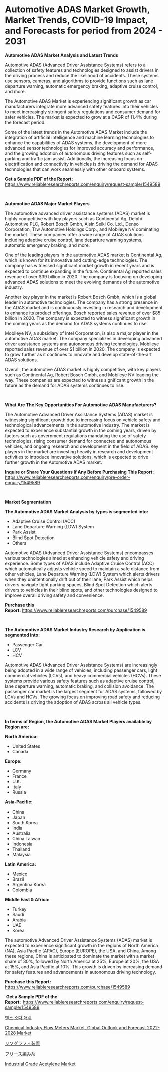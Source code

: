 <p><h1>Automotive ADAS Market Growth, Market Trends, COVID-19 Impact, and Forecasts for period from 2024 - 2031</h1></p><p><strong>Automotive ADAS Market Analysis and Latest Trends</strong></p>
<p><p>Automotive ADAS (Advanced Driver Assistance Systems) refers to a collection of safety features and technologies designed to assist drivers in the driving process and reduce the likelihood of accidents. These systems use sensors, cameras, and algorithms to provide functions such as lane departure warning, automatic emergency braking, adaptive cruise control, and more.</p><p>The Automotive ADAS Market is experiencing significant growth as car manufacturers integrate more advanced safety features into their vehicles to meet increasingly stringent safety regulations and consumer demand for safer vehicles. The market is expected to grow at a CAGR of 11.4% during the forecast period.</p><p>Some of the latest trends in the Automotive ADAS Market include the integration of artificial intelligence and machine learning technologies to enhance the capabilities of ADAS systems, the development of more advanced sensor technologies for improved accuracy and performance, and the growing adoption of autonomous driving features such as self-parking and traffic jam assist. Additionally, the increasing focus on electrification and connectivity in vehicles is driving the demand for ADAS technologies that can work seamlessly with other onboard systems.</p></p>
<p><strong>Get a Sample PDF of the Report:&nbsp;</strong> <a href="https://www.reliableresearchreports.com/enquiry/request-sample/1549589">https://www.reliableresearchreports.com/enquiry/request-sample/1549589</a></p>
<p>&nbsp;</p>
<p><strong>Automotive ADAS Major Market Players</strong></p>
<p><p>The automotive advanced driver assistance systems (ADAS) market is highly competitive with key players such as Continental Ag, Delphi Automotive PLC, Robert Bosch Gmbh, Aisin Seiki Co. Ltd., Denso Corporation, Trw Automotive Holdings Corp., and Mobileye NV dominating the market. These companies offer a wide range of ADAS solutions including adaptive cruise control, lane departure warning systems, automatic emergency braking, and more.</p><p>One of the leading players in the automotive ADAS market is Continental Ag, which is known for its innovative and cutting-edge technologies. The company has witnessed significant market growth in recent years and is expected to continue expanding in the future. Continental Ag reported sales revenue of over $39 billion in 2020. The company is focusing on developing advanced ADAS solutions to meet the evolving demands of the automotive industry.</p><p>Another key player in the market is Robert Bosch Gmbh, which is a global leader in automotive technologies. The company has a strong presence in the ADAS market and is continuously investing in research and development to enhance its product offerings. Bosch reported sales revenue of over $85 billion in 2020. The company is expected to witness significant growth in the coming years as the demand for ADAS systems continues to rise.</p><p>Mobileye NV, a subsidiary of Intel Corporation, is also a major player in the automotive ADAS market. The company specializes in developing advanced driver assistance systems and autonomous driving technologies. Mobileye reported sales revenue of over $1 billion in 2020. The company is expected to grow further as it continues to innovate and develop state-of-the-art ADAS solutions.</p><p>Overall, the automotive ADAS market is highly competitive, with key players such as Continental Ag, Robert Bosch Gmbh, and Mobileye NV leading the way. These companies are expected to witness significant growth in the future as the demand for ADAS systems continues to rise.</p></p>
<p>&nbsp;</p>
<p><strong>What Are The Key Opportunities For Automotive ADAS Manufacturers?</strong></p>
<p><p>The Automotive Advanced Driver Assistance Systems (ADAS) market is witnessing significant growth due to increasing focus on vehicle safety and technological advancements in the automotive industry. The market is expected to experience substantial growth in the coming years, driven by factors such as government regulations mandating the use of safety technologies, rising consumer demand for connected and autonomous vehicles, and ongoing research and development in the field of ADAS. Key players in the market are investing heavily in research and development activities to introduce innovative solutions, which is expected to drive further growth in the Automotive ADAS market.</p></p>
<p><strong>Inquire or Share Your Questions If Any Before Purchasing This Report:</strong> <a href="https://www.reliableresearchreports.com/enquiry/pre-order-enquiry/1549589">https://www.reliableresearchreports.com/enquiry/pre-order-enquiry/1549589</a></p>
<p>&nbsp;</p>
<p><strong>Market Segmentation</strong></p>
<p><strong>The Automotive ADAS Market Analysis by types is segmented into:</strong></p>
<p><ul><li>Adaptive Cruise Control (ACC)</li><li>Lane Departure Warning (LDW) System</li><li>Park Assist</li><li>Blind Spot Detection</li><li>Others</li></ul></p>
<p><p>Automotive ADAS (Advanced Driver Assistance Systems) encompasses various technologies aimed at enhancing vehicle safety and driving experience. Some types of ADAS include Adaptive Cruise Control (ACC) which automatically adjusts vehicle speed to maintain a safe distance from other vehicles, Lane Departure Warning (LDW) System which alerts drivers when they unintentionally drift out of their lane, Park Assist which helps drivers navigate tight parking spaces, Blind Spot Detection which alerts drivers to vehicles in their blind spots, and other technologies designed to improve overall driving safety and convenience.</p></p>
<p><strong>Purchase this Report:&nbsp;</strong><a href="https://www.reliableresearchreports.com/purchase/1549589">https://www.reliableresearchreports.com/purchase/1549589</a></p>
<p>&nbsp;</p>
<p><strong>The Automotive ADAS Market Industry Research by Application is segmented into:</strong></p>
<p><ul><li>Passenger Car</li><li>LCV</li><li>HCV</li></ul></p>
<p><p>Automotive ADAS (Advanced Driver Assistance Systems) are increasingly being adopted in a wide range of vehicles, including passenger cars, light commercial vehicles (LCVs), and heavy commercial vehicles (HCVs). These systems provide various safety features such as adaptive cruise control, lane departure warning, automatic braking, and collision avoidance. The passenger car market is the largest segment for ADAS systems, followed by LCVs and HCVs. The growing focus on improving road safety and reducing accidents is driving the adoption of ADAS across all vehicle types.</p></p>
<p>&nbsp;</p>
<p><strong>In terms of Region, the Automotive ADAS Market Players available by Region are:</strong></p>
<p>
    <p> <strong> North America: </strong>
        <ul>
            <li>United States</li>
            <li>Canada</li>
        </ul>
        </p> 
    <p> <strong> Europe: </strong>
        <ul>
            <li>Germany</li>
            <li>France</li>
            <li>U.K.</li>
            <li>Italy</li>
            <li>Russia</li>
        </ul>
        </p> 
    <p> <strong> Asia-Pacific: </strong>
        <ul>
            <li>China</li>
            <li>Japan</li>
            <li>South Korea</li>
            <li>India</li>
            <li>Australia</li>
            <li>China Taiwan</li>
            <li>Indonesia</li>
            <li>Thailand</li>
            <li>Malaysia</li>
        </ul>
        </p> 
    <p> <strong> Latin America: </strong>
        <ul>
            <li>Mexico</li>
            <li>Brazil</li>
            <li>Argentina Korea</li>
            <li>Colombia</li>
        </ul>
        </p> 
    <p> <strong> Middle East & Africa: </strong>
        <ul>
            <li>Turkey</li>
            <li>Saudi</li>
            <li>Arabia</li>
            <li>UAE</li>
            <li>Korea</li>
        </ul>
    </p>
    </p>
<p><p>The automotive Advanced Driver Assistance Systems (ADAS) market is expected to experience significant growth in the regions of North America (NA), Asia Pacific (APAC), Europe (EUROPE), the USA, and China. Among these regions, China is anticipated to dominate the market with a market share of 30%, followed by North America at 25%, Europe at 20%, the USA at 15%, and Asia Pacific at 10%. This growth is driven by increasing demand for safety features and advancements in autonomous driving technology.</p></p>
<p><strong>Purchase this Report: </strong><a href="https://www.reliableresearchreports.com/purchase/1549589">https://www.reliableresearchreports.com/purchase/1549589</a></p>
<p>&nbsp;<strong>Get a Sample PDF of the Report:&nbsp;&nbsp;</strong><a href="https://www.reliableresearchreports.com/enquiry/request-sample/1549589">https://www.reliableresearchreports.com/enquiry/request-sample/1549589</a></p>
<p><strong></strong></p>
<p><p><a href="https://medium.com/@theothessalian/%EC%A7%91%EC%A4%91%EC%A0%81%EC%9D%B8-%EC%86%8C%EB%8B%A4-%ED%9A%8C%EC%82%AC-%EC%8B%9C%EC%9E%A5-%EC%8B%9C%EC%9E%A5-%EC%A0%90%EC%9C%A0%EC%9C%A8-%EC%8B%9C%EC%9E%A5-%EB%8F%99%ED%96%A5-%EB%B0%8F-%EB%AF%B8%EB%9E%98-%EC%84%B1%EC%9E%A5-%ED%8C%8C%EC%95%85%ED%95%98%EA%B8%B0-64bb43e3fafd">덴스 소다 애쉬</a></p><p><a href="https://view.publitas.com/reportprime-1/chemical-industry-flow-meters-market-global-outlook-and-forecast-2022-2028-market-share-market-new-trends-analysis-report-by-type-by-application-by-end-use-by-region-and-segment-forecasts-2023-2030/">Chemical Industry Flow Meters Market, Global Outlook and Forecast 2022-2028 Market</a></p><p><a href="https://github.com/adcxff01450218/Market-Research-Report-List-1/blob/main/4958783187794.md">リソグラフィ装置</a></p><p><a href="https://medium.com/@gracielawharr/%E3%83%95%E3%83%AA%E3%83%BC%E3%82%B9%E7%B7%A8%E3%81%BF%E7%B3%B8%E5%B8%82%E5%A0%B4%E5%88%86%E6%9E%90%E3%81%8A%E3%82%88%E3%81%B32024%E5%B9%B4%E3%81%8B%E3%82%892031%E5%B9%B4%E3%81%BE%E3%81%A7%E3%81%AE%E6%9C%9F%E9%96%93%E3%81%AE%E3%82%B5%E3%82%A4%E3%82%BA%E4%BA%88%E6%B8%AC-fe144371305d">フリース編み糸</a></p><p><a href="https://florentine-yuzu-f42.notion.site/Industrial-Grade-Acetylene-Market-Size-Growth-Outlook-from-2024-to-2031-projecting-at-Market-s-Tre-1d3c901ba17048e580fbf5118050863f">Industrial Grade Acetylene Market</a></p></p>